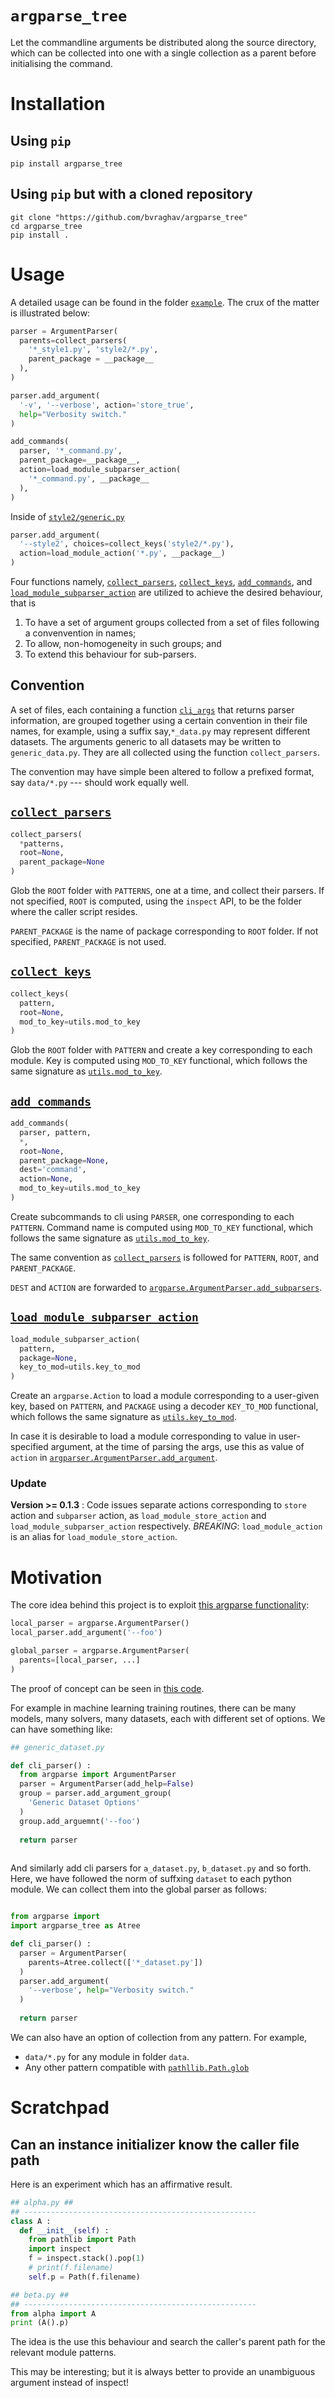 # `argparse_tree` #

Let the commandline arguments be distributed along the
source directory, which can be collected into one with
a single collection as a parent before initialising the
command.

# Installation #

## Using `pip` ##
```shell
pip install argparse_tree
```

## Using `pip` but with a cloned repository ##
```shell
git clone "https://github.com/bvraghav/argparse_tree"
cd argparse_tree
pip install .
```

# Usage #

A detailed usage can be found in the folder
[`example`](./example). The crux of the matter is
illustrated below:

```python
parser = ArgumentParser(
  parents=collect_parsers(
    '*_style1.py', 'style2/*.py',
    parent_package = __package__
  ),
)

parser.add_argument(
  '-v', '--verbose', action='store_true',
  help="Verbosity switch."
)

add_commands(
  parser, '*_command.py',
  parent_package=__package__,
  action=load_module_subparser_action(
    '*_command.py', __package__
  ),
)
```

Inside of [`style2/generic.py`](./example/style2/generic.py)
```python
parser.add_argument(
  '--style2', choices=collect_keys('style2/*.py'),
  action=load_module_action('*.py', __package__)
)
```

Four functions namely,
[`collect_parsers`](./argparse_tree/utils.py#L13),
[`collect_keys`](./argparse_tree/utils.py#L73),
[`add_commands`](./argparse_tree/utils.py#L90), and
[`load_module_subparser_action`](./argparse_tree/load_module_action.py#L31)
are utilized to achieve the desired behaviour, that is

1. To have a set of argument groups collected from a
   set of files following a convenvention in names;
2. To allow, non-homogeneity in such groups; and
3. To extend this behaviour for sub-parsers.

## Convention ##
A set of files, each containing a function
[`cli_args`](./example/alpha_style1.py#L1) that returns
parser information, are grouped together using a
certain convention in their file names, for example,
using a suffix say,`*_data.py` may represent different
datasets. The arguments generic to all datasets may be
written to `generic_data.py`. They are all collected
using the function `collect_parsers`.

The convention may have simple been altered to follow a
prefixed format, say `data/*.py` --- should work
equally well.

## [`collect_parsers`](./argparse_tree/utils.py#L13) ##

```python
collect_parsers(
  *patterns, 
  root=None,
  parent_package=None
)
```

Glob the `ROOT` folder with `PATTERNS`, one at a time,
and collect their parsers. If not specified, `ROOT` is
computed, using the `inspect` API, to be the folder
where the caller script resides. 

`PARENT_PACKAGE` is the name of package corresponding
to `ROOT` folder. If not specified, `PARENT_PACKAGE` is
not used.

## [`collect_keys`](./argparse_tree/utils.py#L73)  ##

```python
collect_keys(
  pattern,
  root=None,
  mod_to_key=utils.mod_to_key
)
```
Glob the `ROOT` folder with `PATTERN` and create a key
corresponding to each module. Key is computed using
`MOD_TO_KEY` functional, which follows the same
signature as
[`utils.mod_to_key`](./argparse_tree/utils.py#L65).


## [`add_commands`](./argparse_tree/utils.py#L90) ##

```python
add_commands(
  parser, pattern, 
  *,
  root=None,
  parent_package=None,
  dest='command',
  action=None,
  mod_to_key=utils.mod_to_key
)
```

Create subcommands to cli using `PARSER`, one
corresponding to each `PATTERN`. Command name is
computed using `MOD_TO_KEY` functional, which follows
the same signature as
[`utils.mod_to_key`](./argparse_tree/utils.py#L65).

The same convention as
[`collect_parsers`](#collect_parsers) is followed for
`PATTERN`, `ROOT`, and `PARENT_PACKAGE`.

`DEST` and `ACTION` are forwarded to
[`argparse.ArgumentParser.add_subparsers`](https://docs.python.org/3/library/argparse.html?highlight=argparse%20argumentparser%20add_subparsers#argparse.ArgumentParser.add_subparsers).


## [`load_module_subparser_action`](./argparse_tree/load_module_action.py#L31) ##

```python
load_module_subparser_action(
  pattern,
  package=None,
  key_to_mod=utils.key_to_mod
)
```

Create an `argparse.Action` to load a module
corresponding to a user-given key, based on `PATTERN`,
and `PACKAGE` using a decoder `KEY_TO_MOD` functional,
which follows the same signature as
[`utils.key_to_mod`](./argparse_tree/utils.py#L110).

In case it is desirable to load a module corresponding
to value in user-specified argument, at the time of
parsing the args, use this as value of `action` in
[`argparser.ArgumentParser.add_argument`](https://docs.python.org/3/library/argparse.html?highlight=argparse%20argumentparser%20add_argument#argparse.ArgumentParser.add_argument).

### Update ###
**Version >= 0.1.3** : Code issues separate actions
corresponding to `store` action and `subparser` action,
as `load_module_store_action` and
`load_module_subparser_action`
respectively. *BREAKING*: `load_module_action` is an
alias for `load_module_store_action`.


# Motivation #

The core idea behind this project is to exploit [this
argparse
functionality](https://docs.python.org/3/library/argparse.html?highlight=parents#parents):

```python
local_parser = argparse.ArgumentParser()
local_parser.add_argument('--foo')

global_parser = argparse.ArgumentParser(
  parents=[local_parser, ...]
)
```

The proof of concept can be seen in [this
code](./scratchpad/proof_of_concept.py).

For example in machine learning training routines,
there can be many models, many solvers, many datasets,
each with different set of options. We can have
something like:

```python
## generic_dataset.py

def cli_parser() :
  from argparse import ArgumentParser
  parser = ArgumentParser(add_help=False)
  group = parser.add_argument_group(
    'Generic Dataset Options'
  )
  group.add_arguemnt('--foo')
  
  return parser
  
```

And similarly add cli parsers for `a_dataset.py`,
`b_dataset.py` and so forth. Here, we have followed the
norm of suffxing `dataset` to each python module. We
can collect them into the global parser as follows:

```python

from argparse import 
import argparse_tree as Atree

def cli_parser() :
  parser = ArgumentParser(
    parents=Atree.collect(['*_dataset.py'])
  )
  parser.add_argument(
    '--verbose', help="Verbosity switch."
  )
  
  return parser
```

We can also have an option of collection from any
pattern. For example,

+ `data/*.py` for any module in folder `data`.
+ Any other pattern compatible with
  [`pathllib.Path.glob`](https://docs.python.org/3/library/pathlib.html?highlight=glob#pathlib.Path.glob)
  


# Scratchpad #

## Can an instance initializer know the caller file path ##
  
Here is an experiment which has an affirmative result.
```python
## alpha.py ##
## ----------------------------------------------------
class A :
  def __init__(self) :
    from pathlib import Path
    import inspect
    f = inspect.stack().pop(1)
    # print(f.filename)
    self.p = Path(f.filename)
```

```python
## beta.py ##
## ----------------------------------------------------
from alpha import A
print (A().p)
```

The idea is the use this behaviour and search the
caller's parent path for the relevant module patterns.

This may be interesting; but it is always better to
provide an unambiguous argument instead of inspect!
